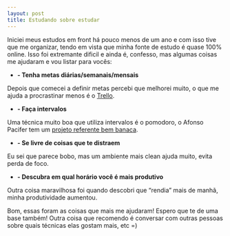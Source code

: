 ```yaml
---
layout: post
title: Estudando sobre estudar
---
```


Iniciei meus estudos em front há pouco menos de um ano e com isso tive que me organizar, tendo em vista que minha fonte de estudo
é quase 100% online. Isso foi extremante dificil e ainda é, confesso, mas algumas coisas me ajudaram e vou listar para vocês:

* **- Tenha metas diárias/semanais/mensais**

Depois que comecei a definir metas percebi que melhorei muito, o que me ajuda a procrastinar menos é o [Trello](https://trello.com/).

* **- Faça intervalos**

Uma técnica muito boa que utiliza intervalos é o pomodoro, o Afonso Pacifer tem um [projeto referente bem banaca](http://afonsopacifer.github.io/react-pomodoro/).


 * **- Se livre de coisas que te distraem**

 Eu sei que parece bobo, mas um ambiente mais clean ajuda muito, evita perda de foco.


 * **- Descubra em qual horário você é mais produtivo**

Outra coisa maravilhosa foi quando descobri que “rendia” mais de manhã, minha produtividade
aumentou.

Bom, essas foram as coisas que mais me ajudaram! Espero que te de uma base também! Outra coisa que recomendo é conversar com outras pessoas
sobre quais técnicas elas gostam mais, etc =)
